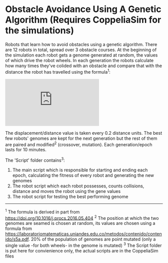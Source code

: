# Obstacle Avoidance Using A Genetic Algorithm (Requires CoppeliaSim for the simulations)
Robots that learn how to avoid obstacles using a genetic algorithm.
There are 12 robots in total, spread over 3 obstacle courses. At the beginning of the simulation each robot gets a genome generated at random, the values of which drive the robot wheels. In each generation the robots calculate how many times they've colided with an obstacle and compare that with the distance the robot has travelled using the formula<sup>1</sup>:

![equation](https://latex.codecogs.com/png.latex?f%20%3D%20%5Cfrac%7Bdistance%7D%7B1%20&plus;%20collisions*penalty%7D)

The displacement/distance value is taken every 0.2 distance units. The best few robots' genomes are kept for the next generation but the rest of them are paired and modified<sup>2</sup> (crossover, mutation). Each generation/epoch lasts for 10 minutes.

The 'Script' folder contains<sup>3</sup>:
  1. The main script which is responsible for starting and ending each epoch, calculating the fitness of every robot and generating the new genomes
  2. The robot script which each robot possesses, counts collisions, distance and moves the robot using the gene values
  3. The robot script for testing the best performing genome

<hr>

<sup>1</sup> The formula is derived in part from https://doi.org/10.1016/j.procs.2016.05.404
<sup>2</sup> The position at which the two genomes are seamed is chosen at random, its values are chosen using a formula from  https://laboratoriomatematicas.uniandes.edu.co/metodos/contenido/contenido/s5a.pdf. 20% of the population of genomes are point mutated (only a single value -for both wheels- in the genome is mutated)
<sup>3</sup> The Script folder is put here for convienience only, the actual scripts are in the CoppeliaSim files
